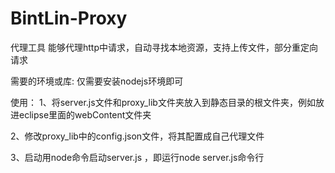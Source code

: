 # BintLin-Proxy
代理工具
能够代理http中请求，自动寻找本地资源，支持上传文件，部分重定向请求

需要的环境或库: 仅需要安装nodejs环境即可

使用：
1、将server.js文件和proxy_lib文件夹放入到静态目录的根文件夹，例如放进eclipse里面的webContent文件夹

2、修改proxy_lib中的config.json文件，将其配置成自己代理文件

3、启动用node命令启动server.js ，即运行node server.js命令行
